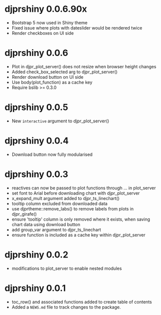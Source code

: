 # djprshiny 0.0.6.90x
* Bootstrap 5 now used in Shiny theme
* Fixed issue where plots with dateslider would be rendered twice
* Render checkboxes on UI side

# djprshiny 0.0.6
* Plot in djpr_plot_server() does not resize when browser height changes
* Added check_box_selected arg to djpr_plot_server()
* Render download button on UI side
* Use body(plot_function) as a cache key
* Require bslib >= 0.3.0

# djprshiny 0.0.5
* New `interactive` argument to djpr_plot_server()

# djprshiny 0.0.4
* Download button now fully modularised

# djprshiny 0.0.3
* reactives can now be passed to plot functions through ... in plot_server
* set font to Arial before downloading chart with djpr_plot_server
* x_expand_mult argument added to djpr_ts_linechart()
* tooltip column excluded from downloaded data
* use djprtheme::remove_labs() to remove labels from plots in djpr_girafe()
* ensure 'tooltip' column is only removed where it exists, when saving chart data
using download button
* add group_var argument to djpr_ts_linechart
* ensure function is included as a cache key within djpr_plot_server

# djprshiny 0.0.2
* modifications to plot_server to enable nested modules

# djprshiny 0.0.1

* toc_row() and associated functions added to create table of contents
* Added a `NEWS.md` file to track changes to the package.
